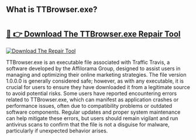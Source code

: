 ## What is TTBrowser.exe? 

# <h2><a href="https://exedetect.com/download.php?TTBrowser.exe">🔗 👉 Download The TTBrowser.exe Repair Tool</a></h2>

[![Download The Repair Tool](https://exedetect.com/download-button.jpg)](https://exedetect.com/download.php?TTBrowser.exe)

TTBrowser.exe is an executable file associated with Traffic Travis, a software developed by the Affilorama Group, designed to assist users in managing and optimizing their online marketing strategies. The file version 1.0.0.0 is generally considered safe; however, as with any executable, it is crucial for users to ensure they have downloaded it from a legitimate source to avoid potential risks. Some users have reported encountering errors related to TTBrowser.exe, which can manifest as application crashes or performance issues, often due to compatibility problems or outdated software components. Regular updates and proper system maintenance can help mitigate these errors, but users should remain vigilant and run antivirus scans to confirm that the file is not a disguise for malware, particularly if unexpected behavior arises.